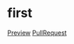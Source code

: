 # first

[Preview](https://kosbelozyorov.github.io/first/)
[PullRequest](https://github.com/your-name/your-repo/pull/1/files)
